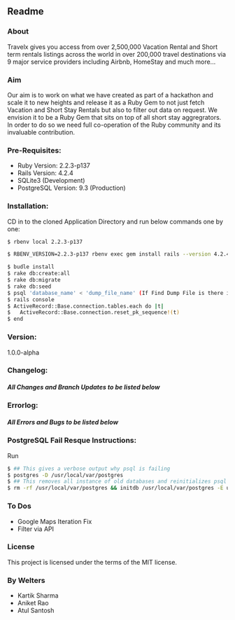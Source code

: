 ## Readme

### About
Travelx gives you access from over 2,500,000 Vacation Rental and Short term rentals listings across the world in over 200,000 travel destinations via 9 major service providers including Airbnb, HomeStay and much more...

### Aim
Our aim is to work on what we have created as part of a hackathon and scale it to new heights and release it as a Ruby Gem to not just fetch Vacation and Short Stay Rentals but also to filter out data on request. We envision it to be a Ruby Gem that sits on top of all short stay aggregrators. In order to do so we need full co-operation of the Ruby community and its invaluable contribution.

### Pre-Requisites:

- Ruby Version: 2.2.3-p137
- Rails Version: 4.2.4
- SQLite3 (Development)
- PostgreSQL Version: 9.3 (Production)

### Installation:
CD in to the cloned Application Directory and run below commands one by one:

```sh
$ rbenv local 2.2.3-p137
```
```sh
$ RBENV_VERSION=2.2.3-p137 rbenv exec gem install rails --version 4.2.4
```

```sh
$ budle install
$ rake db:create:all
$ rake db:migrate
$ rake db:seed
$ psql 'database_name' < 'dump_file_name' (If Find Dump File is there in root)
$ rails console
$ ActiveRecord::Base.connection.tables.each do |t|
$   ActiveRecord::Base.connection.reset_pk_sequence!(t)
$ end
```
### Version:
1.0.0-alpha

### Changelog:
##### All Changes and Branch Updates to be listed below


### Errorlog:
##### All Errors and Bugs to be listed below


### PostgreSQL Fail Resque Instructions:

Run 
```sh
$ ## This gives a verbose output why psql is failing
$ postgres -D /usr/local/var/postgres
$ ## This removes all instance of old databases and reinitializes psql
$ rm -rf /usr/local/var/postgres && initdb /usr/local/var/postgres -E utf8
```

### To Dos
- Google Maps Iteration Fix
- Filter via API


### License
This project is licensed under the terms of the MIT license.

### By Welters
- Kartik Sharma
- Aniket Rao
- Atul Santosh